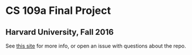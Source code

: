 # CS 109a Final Project
## Harvard University, Fall 2016

See [this site](http://fggw.github.io/foodinspections/) for more info,
or open an issue with questions about the repo. 